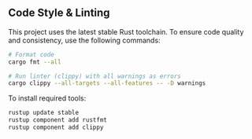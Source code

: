 ## Code Style & Linting

This project uses the latest stable Rust toolchain. To ensure code quality and consistency, use the following commands:

```sh
# Format code
cargo fmt --all

# Run linter (clippy) with all warnings as errors
cargo clippy --all-targets --all-features -- -D warnings
```

To install required tools:

```sh
rustup update stable
rustup component add rustfmt
rustup component add clippy
``` 